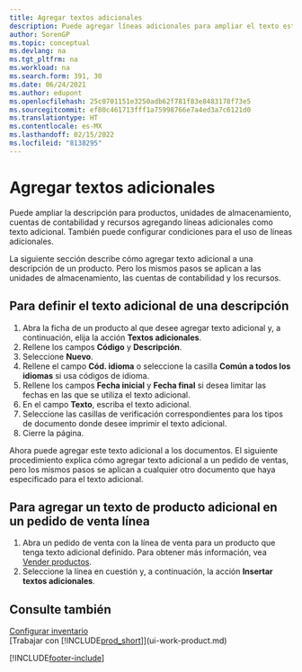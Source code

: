 ```yaml
---
title: Agregar textos adicionales
description: Puede agregar líneas adicionales para ampliar el texto estándar que describe un producto, una cuenta y otros datos.
author: SorenGP
ms.topic: conceptual
ms.devlang: na
ms.tgt_pltfrm: na
ms.workload: na
ms.search.form: 391, 30
ms.date: 06/24/2021
ms.author: edupont
ms.openlocfilehash: 25c0701151e3250adb62f781f83e8483178f73e5
ms.sourcegitcommit: ef80c461713fff1a75998766e7a4ed3a7c6121d0
ms.translationtype: HT
ms.contentlocale: es-MX
ms.lasthandoff: 02/15/2022
ms.locfileid: "8138295"
---
```

# <a name="add-extended-text"></a>Agregar textos adicionales

Puede ampliar la descripción para productos, unidades de almacenamiento, cuentas de contabilidad y recursos agregando líneas adicionales como texto adicional. También puede configurar condiciones para el uso de líneas adicionales.  

La siguiente sección describe cómo agregar texto adicional a una descripción de un producto. Pero los mismos pasos se aplican a las unidades de almacenamiento, las cuentas de contabilidad y los recursos.  

## <a name="to-define-extended-text-for-an-description"></a>Para definir el texto adicional de una descripción

1. Abra la ficha de un producto al que desee agregar texto adicional y, a continuación, elija la acción **Textos adicionales**.
2. Rellene los campos **Código** y **Descripción**.
3. Seleccione **Nuevo**.
4. Rellene el campo **Cód. idioma** o seleccione la casilla **Común a todos los idiomas** si usa códigos de idioma.
5. Rellene los campos **Fecha inicial** y **Fecha final** si desea limitar las fechas en las que se utiliza el texto adicional.
6. En el campo **Texto**, escriba el texto adicional.
7. Seleccione las casillas de verificación correspondientes para los tipos de documento donde desee imprimir el texto adicional.
8. Cierre la página.

Ahora puede agregar este texto adicional a los documentos. El siguiente procedimiento explica cómo agregar texto adicional a un pedido de ventas, pero los mismos pasos se aplican a cualquier otro documento que haya especificado para el texto adicional.  

## <a name="to-add-an-extended-item-text-on-a-sales-order-line"></a>Para agregar un texto de producto adicional en un pedido de venta línea

1. Abra un pedido de venta con la línea de venta para un producto que tenga texto adicional definido. Para obtener más información, vea [Vender productos](sales-how-sell-products.md).
2. Seleccione la línea en cuestión y, a continuación, la acción **Insertar textos adicionales**.

## <a name="see-also"></a>Consulte también

[Configurar inventario](inventory-setup-inventory.md)  
[Trabajar con [!INCLUDE[prod_short](includes/prod_short.md)]](ui-work-product.md)


[!INCLUDE[footer-include](includes/footer-banner.md)]